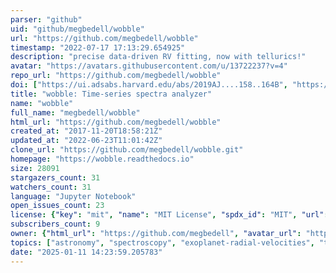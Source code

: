 ```yaml
---
parser: "github"
uid: "github/megbedell/wobble"
url: "https://github.com/megbedell/wobble"
timestamp: "2022-07-17 17:13:29.654925"
description: "precise data-driven RV fitting, now with tellurics!"
avatar: "https://avatars.githubusercontent.com/u/13722237?v=4"
repo_url: "https://github.com/megbedell/wobble"
doi: ["https://ui.adsabs.harvard.edu/abs/2019AJ....158..164B", "https://ui.adsabs.harvard.edu/abs/2020ascl.soft11012B/abstract"]
title: "wobble: Time-series spectra analyzer"
name: "wobble"
full_name: "megbedell/wobble"
html_url: "https://github.com/megbedell/wobble"
created_at: "2017-11-20T18:58:21Z"
updated_at: "2022-06-23T11:01:42Z"
clone_url: "https://github.com/megbedell/wobble.git"
homepage: "https://wobble.readthedocs.io"
size: 28091
stargazers_count: 31
watchers_count: 31
language: "Jupyter Notebook"
open_issues_count: 23
license: {"key": "mit", "name": "MIT License", "spdx_id": "MIT", "url": "https://api.github.com/licenses/mit", "node_id": "MDc6TGljZW5zZTEz"}
subscribers_count: 9
owner: {"html_url": "https://github.com/megbedell", "avatar_url": "https://avatars.githubusercontent.com/u/13722237?v=4", "login": "megbedell", "type": "User"}
topics: ["astronomy", "spectroscopy", "exoplanet-radial-velocities", "tensorflow"]
date: "2025-01-11 14:23:59.205783"
---
```

